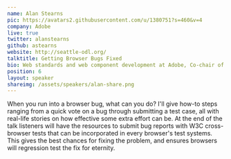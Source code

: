 ```yaml
---
name: Alan Stearns
pic: https://avatars2.githubusercontent.com/u/1380751?s=460&v=4
company: Adobe
live: true
twitter: alanstearns
github: astearns
website: http://seattle-odl.org/
talktitle: Getting Browser Bugs Fixed
bio: Web standards and web component development at Adobe, Co-chair of the CSS Working Group at the W3C
position: 6
layout: speaker
shareimg: /assets/speakers/alan-share.png
---
```


When you run into a browser bug, what can you do? I'll give how-to steps ranging from a quick vote on a bug through submitting a test case, all with real-life stories on how effective some extra effort can be. At the end of the talk listeners will have the resources to submit bug reports with W3C cross-browser tests that can be incorporated in every browser's test systems. This gives the best chances for fixing the problem, and ensures browsers will regression test the fix for eternity.
